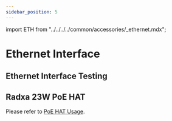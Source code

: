 ```yaml
---
sidebar_position: 5
---
```


import ETH from "../../../../common/accessories/\_ethernet.mdx";

# Ethernet Interface

## Ethernet Interface Testing

<ETH product="ROCK 4A/4B/4A+/4B+/4SE" eth_num="1" eth_connect_img="/img/rock4/rock4p_ethernet.webp" ip_show_img="/img/rock4/rock4-ipa.webp"/>

## Radxa 23W PoE HAT

Please refer to [PoE HAT Usage](./poe-hat).
